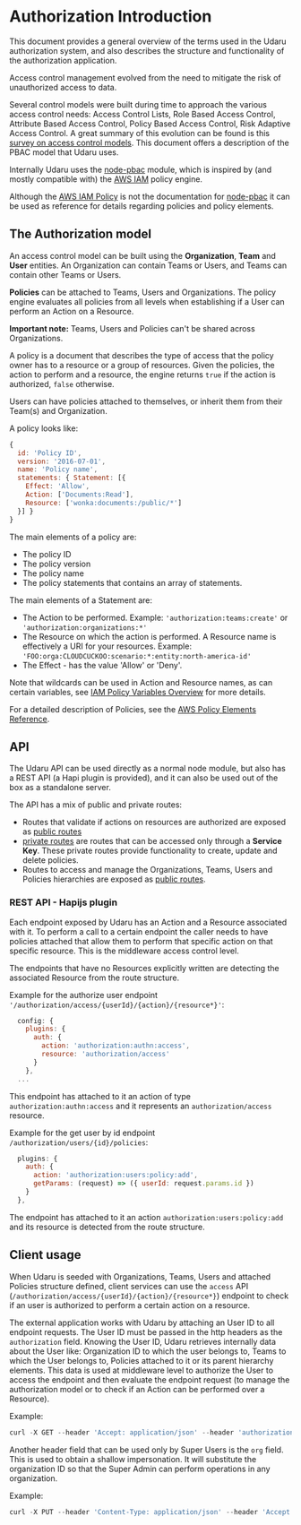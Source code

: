 
# Authorization Introduction

This document provides a general overview of the terms used in the Udaru authorization system, and also describes the structure and functionality of the authorization application.

Access control management evolved from the need to mitigate the risk of unauthorized access to data.

Several control models were built during time to approach the various access control needs: Access Control Lists, Role Based Access Control, Attribute Based Access Control, Policy Based Access Control, Risk Adaptive Access Control. A great summary of this evolution can be found is this [survey on access control models][]. This document offers a description of the PBAC model that Udaru uses.

Internally Udaru uses the [node-pbac][] module, which is inspired by (and mostly compatible with) the [AWS IAM][] policy engine.

Although the [AWS IAM Policy][] is not the documentation for [node-pbac][] it can be used as reference for details regarding policies and policy elements.

## The Authorization model

An access control model can be built using the **Organization**, **Team** and **User** entities. An Organization can contain Teams or Users, and Teams can contain other Teams or Users.

**Policies** can be attached to Teams, Users and Organizations. The policy engine evaluates all policies from all levels when establishing if a User can perform an Action on a Resource.

**Important note:** Teams, Users and Policies can't be shared across Organizations.

A policy is a document that describes the type of access that the policy owner has to a resource or a group of resources. Given the policies, the action to perform and a resource, the engine returns `true` if the action is authorized, `false` otherwise.

Users can have policies attached to themselves, or inherit them from their Team(s) and Organization.

A policy looks like:

```javascript
{
  id: 'Policy ID',
  version: '2016-07-01',
  name: 'Policy name',
  statements: { Statement: [{
    Effect: 'Allow',
    Action: ['Documents:Read'],
    Resource: ['wonka:documents:/public/*']
  }] }
}
```

The main elements of a policy are:
-   The policy ID
-   The policy version
-   The policy name
-   The policy statements that contains an array of statements.

The main elements of a Statement are:
-   The Action to be performed. Example: `'authorization:teams:create'` or `'authorization:organizations:*'`
-   The Resource on which the action is performed. A Resource name is effectively a URI for your resources. Example: `'FOO:orga:CLOUDCUCKOO:scenario:*:entity:north-america-id'`
-   The Effect - has the value 'Allow' or 'Deny'.

Note that wildcards can be used in Action and Resource names, as can certain variables, see [IAM Policy Variables Overview][] for more details.

For a detailed description of Policies, see the [AWS Policy Elements Reference][].

## API

The Udaru API can be used directly as a normal node module, but also has a REST API (a Hapi plugin is provided), and it can also be used out of the box as a standalone server.

The API has a mix of public and private routes:

-   Routes that validate if actions on resources are authorized are exposed as [public routes][]
-   [private routes][] are routes that can be accessed only through a **Service Key**. These private routes provide functionality to create, update and delete policies.
-   Routes to access and manage the Organizations, Teams, Users and Policies hierarchies are exposed as [public routes][].

### REST API - Hapijs plugin

Each endpoint exposed by Udaru has an Action and a Resource associated with it. To perform a call to a certain endpoint the caller needs to have policies attached that allow them to perform that specific action on that specific resource. This is the middleware access control level.

The endpoints that have no Resources explicitly written are detecting the associated Resource from the route structure.

Example for the authorize user endpoint `'/authorization/access/{userId}/{action}/{resource*}'`:
```javascript
  config: {
    plugins: {
      auth: {
        action: 'authorization:authn:access',
        resource: 'authorization/access'
      }
    },
  ...
```
This endpoint has attached to it an action of type `authorization:authn:access` and it represents an `authorization/access` resource.

Example for the get user by id endpoint `/authorization/users/{id}/policies`:
```javascript
  plugins: {
    auth: {
      action: 'authorization:users:policy:add',
      getParams: (request) => ({ userId: request.params.id })
    }
  },
```
The endpoint has attached to it an action `authorization:users:policy:add` and its resource is detected from the route structure.

## Client usage

When Udaru is seeded with Organizations, Teams, Users and attached Policies structure defined, client services can use the `access` API (`/authorization/access/{userId}/{action}/{resource*}`) endpoint to check if an user is authorized to perform a certain action on a resource.

The external application works with Udaru by attaching an User ID to all endpoint requests. The User ID must be passed in the http headers as the `authorization` field. Knowing the User ID, Udaru retrieves internally data about the User like:  Organization ID to which the user belongs to, Teams to which the User belongs to, Policies attached to it or its parent hierarchy elements. This data is used at middleware level to authorize the User to access the endpoint and then evaluate the endpoint request (to manage the authorization model or to check if an Action can be performed over a Resource).

Example:
```javascript
curl -X GET --header 'Accept: application/json' --header 'authorization: <UserID>' 'http://localhost:8080/authorization/organizations'
```

Another header field that can be used only by Super Users is the `org` field. This is used to obtain a shallow impersonation. It will substitute the organization ID so that the Super Admin can perform operations in any organization.

Example:
```javascript
curl -X PUT --header 'Content-Type: application/json' --header 'Accept: application/json' --header 'authorization: ROOTID' --header 'org: WONKA' -d '{"policies":["PolicyID"]}' 'http://localhost:8080/authorization/teams/TeamID/policies'
```

[node-pbac]: https://github.com/monken/node-pbac
[AWS IAM]: https://docs.aws.amazon.com/IAM/latest/UserGuide/access_policies.html
[AWS IAM Policy]: https://docs.aws.amazon.com/IAM/latest/UserGuide/reference_policies_elements.html
[AWS Policy Elements Reference]: https://docs.aws.amazon.com/IAM/latest/UserGuide/reference_policies_elements.html
[IAM Policy Variables Overview]: https://docs.aws.amazon.com/IAM/latest/UserGuide/reference_policies_variables.html
[private routes]: ../lib/plugin/routes/private
[public routes]: ../lib/plugin/routes/public
[survey on access control models]: http://csrc.nist.gov/news_events/privilege-management-workshop/PvM-Model-Survey-Aug26-2009.pdf
